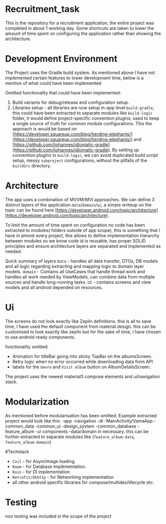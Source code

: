 Recruitment_task
==================

This is the repository for a recruitment application, the entire project was completed in about 1
working day. Some shortcuts are taken to lower the amount of time spent on configuring the
application rather than showing the architecture.

# Development Environment

The Project uses the Gradle build system. As mentioned above I have not implemented certain features
to lower development time, below is a mention of what could have been implemented

Omitted functionality that could have been implemented:

1. Build variants for debug/release and configuration setup.
2. Libraries setup - all libraries are now setup in-app level `build.gradle`, this could have been
   extracted to separate modules like `build-logic` folder, it would define project-specific
   convention plugins, used to keep a single source of truth for common module configurations. This
   the approach is would be based on
   [https://developer.squareup.com/blog/herding-elephants/](https://developer.squareup.com/blog/herding-elephants/)
   and
   [https://github.com/jjohannes/idiomatic-gradle](https://github.com/jjohannes/idiomatic-gradle).
   By setting up convention plugins in `build-logic`, we can avoid duplicated build script setup,
   messy `subproject` configurations, without the pitfalls of the `buildSrc` directory.

# Architecture

The app uses a combination of MVVM/MVI approaches. We can define 3 distinct layers of the
application `data`/`domain`/`ui`, a simple writeup on the topic can be found here
[https://developer.android.com/topic/architecture](https://developer.android.com/topic/architecture)
.

To limit the amount of time spent on configuration no code has been extracted to modules(
folders outside of app scope), this is something that I have in almost every project, this allows to
define implementation hierarchy between modules so we know code id is reusable, has proper SOLID
principles and ensure architecture layers are separated and implemented as needed.

Quick summary of layers
`Data` - handles all data transfer, DTOs, DB models and all logic regarding extracting and mapping
logic to domain layer models.
`domain` - Contains all UseCases that handle thread work and handles all work needed by ViewModels,
can combine data from multiple sources and handle long-running tasks.
`UI` - contains screens and view models and all android depended on resources.

# Ui

The screens do not look exactly like Zeplin definitions. this is all to save time, I have used
the default component from material design. this can be customised to look exactly like zeplin but for
the sake of time, I have chosen to use android ready components.

functionality omitted:
- Animation for titleBar going into sticky TopBar on the albumsScreen.
- Retry logic when no error occurred while downloading data from API
- labels for the `Genre` and `Visit album` button on AlbumDetailsScreen.


The project uses the newest material3 compose elements and ui/navigation stack.

# Modularization
As mentioned before modularisation has been omitted. Example extracted project would look like this:
-app
-navigation
-di
-MainActivity/VamaApp
-common_data
-common_ui
-design_system
-common_database
-feature_album
-ui components
-data/domain in necessary. this can be further extracted to separate modules like (`feature_album-data`, `feature_album-domain`)

#Techstack
- `Coil` - for AsyncImage loading.
- `Room` - for Database implementation.
- `Koin` - for DI implementation
- `Retrofit/Okhttp` - for Networking implementation
- all other android specific libraries for compose/multidex/lifecycle etc.

# Testing
noo testing was included in the scope of the project
